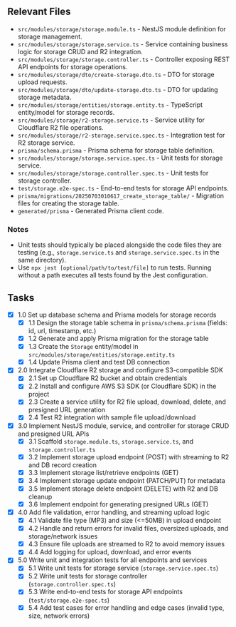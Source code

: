 ## Relevant Files

- `src/modules/storage/storage.module.ts` - NestJS module definition for storage management.
- `src/modules/storage/storage.service.ts` - Service containing business logic for storage CRUD and R2 integration.
- `src/modules/storage/storage.controller.ts` - Controller exposing REST API endpoints for storage operations.
- `src/modules/storage/dto/create-storage.dto.ts` - DTO for storage upload requests.
- `src/modules/storage/dto/update-storage.dto.ts` - DTO for updating storage metadata.
- `src/modules/storage/entities/storage.entity.ts` - TypeScript entity/model for storage records.
- `src/modules/storage/r2-storage.service.ts` - Service utility for Cloudflare R2 file operations.
- `src/modules/storage/r2-storage.service.spec.ts` - Integration test for R2 storage service.
- `prisma/schema.prisma` - Prisma schema for storage table definition.
- `src/modules/storage/storage.service.spec.ts` - Unit tests for storage service.
- `src/modules/storage/storage.controller.spec.ts` - Unit tests for storage controller.
- `test/storage.e2e-spec.ts` - End-to-end tests for storage API endpoints.
- `prisma/migrations/20250703010617_create_storage_table/` - Migration files for creating the storage table.
- `generated/prisma` - Generated Prisma client code.

### Notes

- Unit tests should typically be placed alongside the code files they are testing (e.g., `storage.service.ts` and `storage.service.spec.ts` in the same directory).
- Use `npx jest [optional/path/to/test/file]` to run tests. Running without a path executes all tests found by the Jest configuration.

## Tasks

- [x] 1.0 Set up database schema and Prisma models for storage records
  - [x] 1.1 Design the storage table schema in `prisma/schema.prisma` (fields: id, url, timestamp, etc.)
  - [x] 1.2 Generate and apply Prisma migration for the storage table
  - [x] 1.3 Create the `Storage` entity/model in `src/modules/storage/entities/storage.entity.ts`
  - [x] 1.4 Update Prisma client and test DB connection

- [x] 2.0 Integrate Cloudflare R2 storage and configure S3-compatible SDK
  - [x] 2.1 Set up Cloudflare R2 bucket and obtain credentials
  - [x] 2.2 Install and configure AWS S3 SDK (or Cloudflare SDK) in the project
  - [x] 2.3 Create a service utility for R2 file upload, download, delete, and presigned URL generation
  - [x] 2.4 Test R2 integration with sample file upload/download

- [x] 3.0 Implement NestJS module, service, and controller for storage CRUD and presigned URL APIs
  - [x] 3.1 Scaffold `storage.module.ts`, `storage.service.ts`, and `storage.controller.ts`
  - [x] 3.2 Implement storage upload endpoint (POST) with streaming to R2 and DB record creation
  - [x] 3.3 Implement storage list/retrieve endpoints (GET)
  - [x] 3.4 Implement storage update endpoint (PATCH/PUT) for metadata
  - [x] 3.5 Implement storage delete endpoint (DELETE) with R2 and DB cleanup
  - [x] 3.6 Implement endpoint for generating presigned URLs (GET)

- [x] 4.0 Add file validation, error handling, and streaming upload logic
  - [x] 4.1 Validate file type (MP3) and size (<=50MB) in upload endpoint
  - [x] 4.2 Handle and return errors for invalid files, oversized uploads, and storage/network issues
  - [x] 4.3 Ensure file uploads are streamed to R2 to avoid memory issues
  - [x] 4.4 Add logging for upload, download, and error events

- [x] 5.0 Write unit and integration tests for all endpoints and services
  - [x] 5.1 Write unit tests for storage service (`storage.service.spec.ts`)
  - [x] 5.2 Write unit tests for storage controller (`storage.controller.spec.ts`)
  - [x] 5.3 Write end-to-end tests for storage API endpoints (`test/storage.e2e-spec.ts`)
  - [x] 5.4 Add test cases for error handling and edge cases (invalid type, size, network errors) 